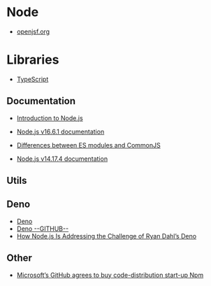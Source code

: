Node
=============

- [openjsf.org](https://openjsf.org)

Libraries
=========

- [TypeScript](https://www.npmjs.com/package/typescript)


Documentation
-------------

- [Introduction to Node.js](https://nodejs.dev/learn)

- [Node.js v16.6.1 documentation](https://nodejs.org/api/esm.html)
- [Differences between ES modules and CommonJS](https://nodejs.org/docs/latest-v14.x/api/esm.html#esm_differences_between_es_modules_and_commonjs)
- [Node.js v14.17.4 documentation](https://nodejs.org/docs/latest-v14.x/api/)

Utils
-----


Deno
-----

- [Deno](https://deno.land)
- [Deno --GITHUB--](https://github.com/denoland/deno)
- [How Node.js Is Addressing the Challenge of Ryan Dahl’s Deno](https://thenewstack.io/how-node-js-is-addressing-the-challenge-of-ryan-dahls-deno/)


Other
-----

- [Microsoft’s GitHub agrees to buy code-distribution start-up Npm](https://www.cnbc.com/2020/03/16/microsoft-github-agrees-to-buy-code-distribution-start-up-npm.html)